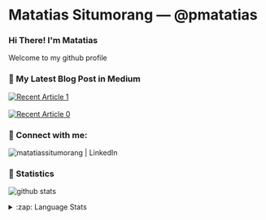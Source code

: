 # Matatias Situmorang &mdash; @pmatatias

### Hi There! I'm Matatias
Welcome to my github profile


### 📝 My Latest Blog Post in Medium
<a target="_blank" href="https://github-readme-medium-recent-article.vercel.app/medium/@matatias27/1"><img src="https://github-readme-medium-recent-article.vercel.app/medium/@matatias27/1" alt="Recent Article 1"></a>
<br></br>
<a target="_blank" href="https://github-readme-medium-recent-article.vercel.app/medium/@matatias27/0"><img src="https://github-readme-medium-recent-article.vercel.app/medium/@matatias27/0" alt="Recent Article 0"></a>

<!--  _(Generated by [Medium's Recent Article](https://github.com/bxcodec/github-readme-medium-recent-article))_ -->


### 📮 Connect with me:

&ensp; [<img align="left" alt="matatiassitumorang | LinkedIn"  src="https://img.shields.io/badge/LinkedIn-0077B5?style=for-the-badge&logo=linkedin&logoColor=white" />][linkedin]


### 🌱 Statistics

![github stats](https://github-readme-stats.vercel.app/api?username=pmatatias&show_icons=true)

<details>
  <summary>:zap: Language Stats</summary>
  </br>
  <img align="left" alt="pmatatias's Language Stats" src="https://github-readme-stats.vercel.app/api/top-langs/?username=pota-too&langs_count=6&layout=compact" />
</details>


[linkedin]: https://www.linkedin.com/in/matatiassitumorang/
<!--
**pmatatias/pmatatias** is a ✨ _special_ ✨ repository because its `README.md` (this file) appears on your GitHub profile.

Here are some ideas to get you started:

- 🔭 I’m currently working on ...
- 🌱 I’m currently learning ...
- 👯 I’m looking to collaborate on ...
- 🤔 I’m looking for help with ...
- 💬 Ask me about ...
- 📫 How to reach me: ...
- 😄 Pronouns: ...
- ⚡ Fun fact: ...
-->
